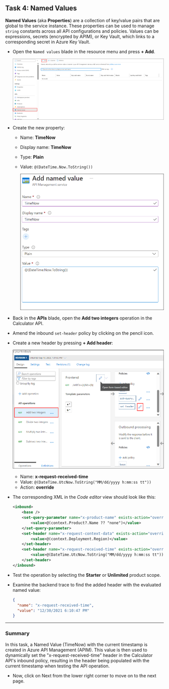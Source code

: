 ## Task 4: Named Values

**Named Values** (aka **Properties**) are a collection of key/value pairs that are global to the service instance. These properties can be used to manage `string` constants across all API configurations and policies. Values can be expressions, secrets (encrypted by APIM), or Key Vault, which links to a corresponding secret in Azure Key Vault.

- Open the `Named values` blade in the resource menu and press **+ Add**.

    ![APIM Named Values](media/27.png)
  
- Create the new property:
  - Name: **TimeNow**
  - Display name: **TimeNow**
  - Type: **Plain**
  - Value: `@(DateTime.Now.ToString())`

    ![APIM Named Values](media/26.png)

- Back in the **APIs** blade, open the **Add two integers** operation in the Calculator API. 
- Amend the inbound `set-header` policy by clicking on the pencil icon.
- Create a new header by pressing **+ Add header**:

    ![APIM Named Values](media/29.png)
  
  - Name: **x-request-received-time**
  - Value: `@(DateTime.UtcNow.ToString("MM/dd/yyyy h:mm:ss tt"))`
  - Action: **override**  
- The corresponding XML in the *Code editor* view should look like this: 

  ```xml    
  <inbound>
      <base />
      <set-query-parameter name="x-product-name" exists-action="override">
          <value>@(context.Product?.Name ?? "none")</value>
      </set-query-parameter>
      <set-header name="x-request-context-data" exists-action="override">
          <value>@(context.Deployment.Region)</value>
      </set-header>
      <set-header name="x-request-received-time" exists-action="override">
          <value>@(DateTime.UtcNow.ToString("MM/dd/yyyy h:mm:ss tt"))</value>
      </set-header>
  </inbound>
  ```

- Test the operation by selecting the **Starter** or **Unlimited** product scope. 
- Examine the backend trace to find the added header with the evaluated named value:

  ```json
  {
    "name": "x-request-received-time",
    "value": "12/30/2021 6:10:47 PM"
  }
  ```
---

### Summary
In this task, a Named Value (TimeNow) with the current timestamp is created in Azure API Management (APIM). This value is then used to dynamically set the "x-request-received-time" header in the Calculator API's inbound policy, resulting in the header being populated with the current timestamp when testing the API operation.
- Now, click on Next from the lower right corner to move on to the next page.
